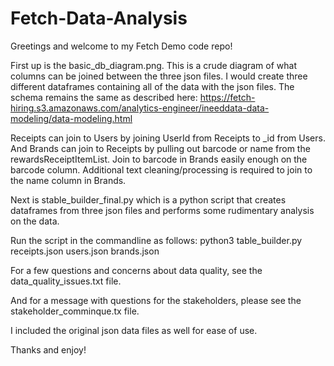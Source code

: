 # Fetch-Data-Analysis

Greetings and welcome to my Fetch Demo code repo!

First up is the basic_db_diagram.png.  This is a crude diagram of what columns can be joined between the three json files.  I would create three different dataframes containing all of the data with the json files.  The schema remains the same as described here:
https://fetch-hiring.s3.amazonaws.com/analytics-engineer/ineeddata-data-modeling/data-modeling.html

Receipts can join to Users by joining UserId from Receipts to _id from Users.  And Brands can join to Receipts by pulling out barcode or name from the rewardsReceiptItemList.  Join to barcode in Brands easily enough on the barcode column.  Additional text cleaning/processing is required to join to the name column in Brands.

Next is stable_builder_final.py which is a python script that creates dataframes from three json files and performs some rudimentary analysis on the data.

Run the script in the commandline as follows:
python3 table_builder.py receipts.json users.json brands.json

For a few questions and concerns about data quality, see the data_quality_issues.txt file.

And for a message with questions for the stakeholders, please see the stakeholder_comminque.tx file.

I included the original json data files as well for ease of use.

Thanks and enjoy!

